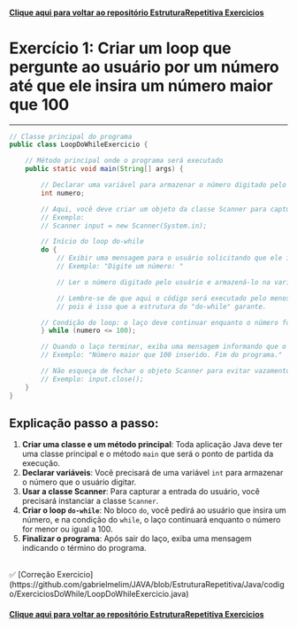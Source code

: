 #### [Clique aqui para voltar ao repositório EstruturaRepetitiva Exercicios](https://github.com/gabrielmelim/JAVA/tree/EstruturaRepetitiva/Java/docs/Exercicios)
# Exercício 1: Criar um loop que pergunte ao usuário por um número até que ele insira um número maior que 100

---

```java
// Classe principal do programa
public class LoopDoWhileExercicio {

    // Método principal onde o programa será executado
    public static void main(String[] args) {

        // Declarar uma variável para armazenar o número digitado pelo usuário
        int numero;

        // Aqui, você deve criar um objeto da classe Scanner para capturar a entrada do usuário
        // Exemplo:
        // Scanner input = new Scanner(System.in);

        // Início do loop do-while
        do {
            // Exibir uma mensagem para o usuário solicitando que ele insira um número
            // Exemplo: "Digite um número: "

            // Ler o número digitado pelo usuário e armazená-lo na variável "numero"

            // Lembre-se de que aqui o código será executado pelo menos uma vez,
            // pois é isso que a estrutura do "do-while" garante.

        // Condição do loop: o laço deve continuar enquanto o número for menor ou igual a 100
        } while (numero <= 100);

        // Quando o laço terminar, exiba uma mensagem informando que o número inserido é maior que 100
        // Exemplo: "Número maior que 100 inserido. Fim do programa."

        // Não esqueça de fechar o objeto Scanner para evitar vazamentos de recursos
        // Exemplo: input.close();
    }
}
```

## Explicação passo a passo:

1. **Criar uma classe e um método principal**: Toda aplicação Java deve ter uma classe principal e o método `main` que será o ponto de partida da execução.
2. **Declarar variáveis**: Você precisará de uma variável `int` para armazenar o número que o usuário digitar.
3. **Usar a classe Scanner**: Para capturar a entrada do usuário, você precisará instanciar a classe `Scanner`.
4. **Criar o loop `do-while`**: No bloco `do`, você pedirá ao usuário que insira um número, e na condição do `while`, o laço continuará enquanto o número for menor ou igual a 100.
5. **Finalizar o programa**: Após sair do laço, exiba uma mensagem indicando o término do programa.
<br>
✅ [Correção Exercicio](https://github.com/gabrielmelim/JAVA/blob/EstruturaRepetitiva/Java/codigo/ExerciciosDoWhile/LoopDoWhileExercicio.java)

#### [Clique aqui para voltar ao repositório EstruturaRepetitiva Exercicios](https://github.com/gabrielmelim/JAVA/tree/EstruturaRepetitiva/Java/docs/Exercicios)

